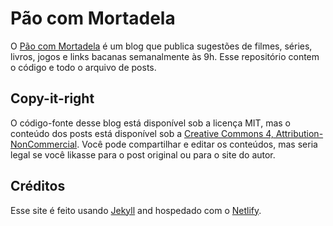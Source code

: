 # Pão com Mortadela

O [Pão com Mortadela](https://paomortadela.com.br/) é um blog que publica sugestões de filmes, séries, livros, jogos e links bacanas semanalmente às 9h. Esse repositório contem o código e todo o arquivo de posts.

## Copy-it-right

O código-fonte desse blog está disponível sob a licença MIT, mas o conteúdo dos posts está disponível sob a [Creative Commons 4, Attribution-NonCommercial](https://creativecommons.org/licenses/by-nc/4.0/). Você pode compartilhar e editar os conteúdos, mas seria legal se você likasse para o post original ou para o site do autor.

## Créditos

Esse site é feito usando [Jekyll](https://jekyllrb.com/) and hospedado com o [Netlify](https://netlify.com/).
